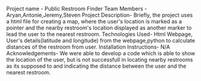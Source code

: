 Project name - Public Restroom Finder
Team Members - Aryan,Antonie,Jeremy,Steven
Project Description- Briefly, the project uses a html file for creating a map, where the user's location is marked as a pointer and the nearby restroom's location displayed as another marker to lead the user to the nearest restroom.
Technologies Used- Html Webpage, User's details(latitude and longitude) from the webpage,python to calculate distances of the restroom from user.
Installation Instructions- N/A 
Acknowledgements- We were able to develop a code which is able to show the location of the user, but is not successfull in locating nearby restrooms as its supposed to and indicating the distance between the user and the nearest restroom.
